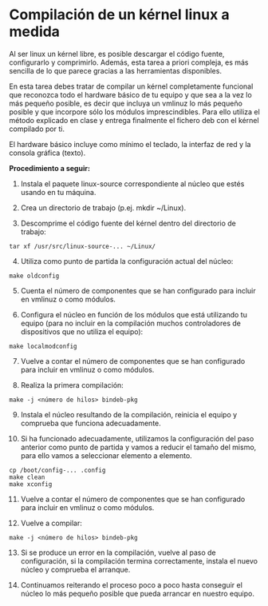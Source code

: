 # Compilación de un kérnel linux a medida


Al ser linux un kérnel libre, es posible descargar el código fuente, 
configurarlo y comprimirlo. Además, esta tarea a priori compleja, es más 
sencilla de lo que parece gracias a las herramientas disponibles.

En esta tarea debes tratar de compilar un kérnel completamente funcional que 
reconozca todo el hardware básico de tu equipo y que sea a la vez lo más 
pequeño posible, es decir que incluya un vmlinuz lo más pequeño posible y que 
incorpore sólo los módulos imprescindibles. Para ello utiliza el método 
explicado en clase y entrega finalmente el fichero deb con el kérnel 
compilado por ti.

El hardware básico incluye como mínimo el teclado, la interfaz de red y la 
consola gráfica (texto).

**Procedimiento a seguir:**

1. Instala el paquete linux-source correspondiente al núcleo que estés usando 
en tu máquina.

2. Crea un directorio de trabajo (p.ej. mkdir ~/Linux).

3. Descomprime el código fuente del kérnel dentro del directorio de trabajo:

```tar xf /usr/src/linux-source-... ~/Linux/```

4. Utiliza como punto de partida la configuración actual del núcleo:

```make oldconfig```

5. Cuenta el número de componentes que se han configurado para incluir en 
vmlinuz o como módulos.

6. Configura el núcleo en función de los módulos que está utilizando tu equipo 
(para no incluir en la compilación muchos controladores de dispositivos que 
no utiliza el equipo):

```make localmodconfig```

7. Vuelve a contar el número de componentes que se han configurado para incluir 
en vmlinuz o como módulos.

8. Realiza la primera compilación:

```make -j <número de hilos> bindeb-pkg```

9. Instala el núcleo resultando de la compilación, reinicia el equipo y 
comprueba que funciona adecuadamente.

10. Si ha funcionado adecuadamente, utilizamos la configuración del paso 
anterior como punto de partida y vamos a reducir el tamaño del mismo, para 
ello vamos a seleccionar elemento a elemento.

```
cp /boot/config-... .config
make clean
make xconfig
```
   
11. Vuelve a contar el número de componentes que se han configurado para 
incluir en vmlinuz o como módulos.

12. Vuelve a compilar:

```make -j <número de hilos> bindeb-pkg```

13. Si se produce un error en la compilación, vuelve al paso de configuración, 
si la compilación termina correctamente, instala el nuevo núcleo y comprueba 
el arranque.

14. Continuamos reiterando el proceso poco a poco hasta conseguir el núcleo lo 
más pequeño posible que pueda arrancar en nuestro equipo.

